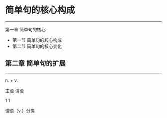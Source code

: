 # 简单句的核心构成

----------------------
第一章 简单句的核心
* 第一节 简单句的核心构成
* 第二节 简单句的核心变化

第二章 简单句的扩展
-----------------------
-----------------------

 n.  +  v.

主语   谓语

 1       1


谓语（v.）分类



